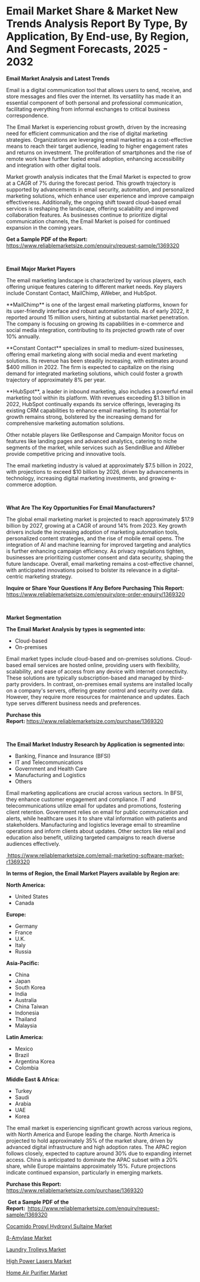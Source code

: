 <p><h1>Email Market Share & Market New Trends Analysis Report By Type, By Application, By End-use, By Region, And Segment Forecasts, 2025 - 2032</h1></p><p><strong>Email Market Analysis and Latest Trends</strong></p>
<p><p>Email is a digital communication tool that allows users to send, receive, and store messages and files over the internet. Its versatility has made it an essential component of both personal and professional communication, facilitating everything from informal exchanges to critical business correspondence.</p><p>The Email Market is experiencing robust growth, driven by the increasing need for efficient communication and the rise of digital marketing strategies. Organizations are leveraging email marketing as a cost-effective means to reach their target audience, leading to higher engagement rates and returns on investment. The proliferation of smartphones and the rise of remote work have further fueled email adoption, enhancing accessibility and integration with other digital tools.</p><p>Market growth analysis indicates that the Email Market is expected to grow at a CAGR of 7% during the forecast period. This growth trajectory is supported by advancements in email security, automation, and personalized marketing solutions, which enhance user experience and improve campaign effectiveness. Additionally, the ongoing shift toward cloud-based email services is reshaping the landscape, offering scalability and improved collaboration features. As businesses continue to prioritize digital communication channels, the Email Market is poised for continued expansion in the coming years.</p></p>
<p><strong>Get a Sample PDF of the Report:&nbsp;</strong> <a href="https://www.reliablemarketsize.com/enquiry/request-sample/1369320?utm_campaign=1943&utm_medium=2&utm_source=Github&utm_content=ia&utm_term=22032025&utm_id=email">https://www.reliablemarketsize.com/enquiry/request-sample/1369320</a></p>
<p>&nbsp;</p>
<p><strong>Email Major Market Players</strong></p>
<p><p>The email marketing landscape is characterized by various players, each offering unique features catering to different market needs. Key players include Constant Contact, MailChimp, AWeber, and HubSpot.</p><p>**MailChimp** is one of the largest email marketing platforms, known for its user-friendly interface and robust automation tools. As of early 2022, it reported around 15 million users, hinting at substantial market penetration. The company is focusing on growing its capabilities in e-commerce and social media integration, contributing to its projected growth rate of over 10% annually.</p><p>**Constant Contact** specializes in small to medium-sized businesses, offering email marketing along with social media and event marketing solutions. Its revenue has been steadily increasing, with estimates around $400 million in 2022. The firm is expected to capitalize on the rising demand for integrated marketing solutions, which could foster a growth trajectory of approximately 8% per year.</p><p>**HubSpot**, a leader in inbound marketing, also includes a powerful email marketing tool within its platform. With revenues exceeding $1.3 billion in 2022, HubSpot continually expands its service offerings, leveraging its existing CRM capabilities to enhance email marketing. Its potential for growth remains strong, bolstered by the increasing demand for comprehensive marketing automation solutions.</p><p>Other notable players like GetResponse and Campaign Monitor focus on features like landing pages and advanced analytics, catering to niche segments of the market, while services such as SendinBlue and AWeber provide competitive pricing and innovative tools.</p><p>The email marketing industry is valued at approximately $7.5 billion in 2022, with projections to exceed $10 billion by 2026, driven by advancements in technology, increasing digital marketing investments, and growing e-commerce adoption.</p></p>
<p>&nbsp;</p>
<p><strong>What Are The Key Opportunities For Email Manufacturers?</strong></p>
<p><p>The global email marketing market is projected to reach approximately $17.9 billion by 2027, growing at a CAGR of around 14% from 2023. Key growth drivers include the increasing adoption of marketing automation tools, personalized content strategies, and the rise of mobile email opens. The integration of AI and machine learning for improved targeting and analytics is further enhancing campaign efficiency. As privacy regulations tighten, businesses are prioritizing customer consent and data security, shaping the future landscape. Overall, email marketing remains a cost-effective channel, with anticipated innovations poised to bolster its relevance in a digital-centric marketing strategy.</p></p>
<p><strong>Inquire or Share Your Questions If Any Before Purchasing This Report:</strong> <a href="https://www.reliablemarketsize.com/enquiry/pre-order-enquiry/1369320?utm_campaign=1943&utm_medium=2&utm_source=Github&utm_content=ia&utm_term=22032025&utm_id=email">https://www.reliablemarketsize.com/enquiry/pre-order-enquiry/1369320</a></p>
<p>&nbsp;</p>
<p><strong>Market Segmentation</strong></p>
<p><strong>The Email Market Analysis by types is segmented into:</strong></p>
<p><ul><li>Cloud-based</li><li>On-premises</li></ul></p>
<p><p>Email market types include cloud-based and on-premises solutions. Cloud-based email services are hosted online, providing users with flexibility, scalability, and ease of access from any device with internet connectivity. These solutions are typically subscription-based and managed by third-party providers. In contrast, on-premises email systems are installed locally on a company's servers, offering greater control and security over data. However, they require more resources for maintenance and updates. Each type serves different business needs and preferences.</p></p>
<p><strong>Purchase this Report:&nbsp;</strong><a href="https://www.reliablemarketsize.com/purchase/1369320?utm_campaign=1943&utm_medium=2&utm_source=Github&utm_content=ia&utm_term=22032025&utm_id=email">https://www.reliablemarketsize.com/purchase/1369320</a></p>
<p>&nbsp;</p>
<p><strong>The Email Market Industry Research by Application is segmented into:</strong></p>
<p><ul><li>Banking, Finance and Insurance (BFSI)</li><li>IT and Telecommunications</li><li>Government and Health Care</li><li>Manufacturing and Logistics</li><li>Others</li></ul></p>
<p><p>Email marketing applications are crucial across various sectors. In BFSI, they enhance customer engagement and compliance. IT and telecommunications utilize email for updates and promotions, fostering client retention. Government relies on email for public communication and alerts, while healthcare uses it to share vital information with patients and stakeholders. Manufacturing and logistics leverage email to streamline operations and inform clients about updates. Other sectors like retail and education also benefit, utilizing targeted campaigns to reach diverse audiences effectively.</p></p>
<p><a href="https://www.reliablemarketsize.com/email-marketing-software-market-r1369320?utm_campaign=1943&utm_medium=2&utm_source=Github&utm_content=ia&utm_term=22032025&utm_id=email">&nbsp;https://www.reliablemarketsize.com/email-marketing-software-market-r1369320</a></p>
<p><strong>In terms of Region, the Email Market Players available by Region are:</strong></p>
<p>
    <p> <strong> North America: </strong>
        <ul>
            <li>United States</li>
            <li>Canada</li>
        </ul>
        </p> 
    <p> <strong> Europe: </strong>
        <ul>
            <li>Germany</li>
            <li>France</li>
            <li>U.K.</li>
            <li>Italy</li>
            <li>Russia</li>
        </ul>
        </p> 
    <p> <strong> Asia-Pacific: </strong>
        <ul>
            <li>China</li>
            <li>Japan</li>
            <li>South Korea</li>
            <li>India</li>
            <li>Australia</li>
            <li>China Taiwan</li>
            <li>Indonesia</li>
            <li>Thailand</li>
            <li>Malaysia</li>
        </ul>
        </p> 
    <p> <strong> Latin America: </strong>
        <ul>
            <li>Mexico</li>
            <li>Brazil</li>
            <li>Argentina Korea</li>
            <li>Colombia</li>
        </ul>
        </p> 
    <p> <strong> Middle East & Africa: </strong>
        <ul>
            <li>Turkey</li>
            <li>Saudi</li>
            <li>Arabia</li>
            <li>UAE</li>
            <li>Korea</li>
        </ul>
    </p>
    </p>
<p><p>The email market is experiencing significant growth across various regions, with North America and Europe leading the charge. North America is projected to hold approximately 35% of the market share, driven by advanced digital infrastructure and high adoption rates. The APAC region follows closely, expected to capture around 30% due to expanding internet access. China is anticipated to dominate the APAC subset with a 20% share, while Europe maintains approximately 15%. Future projections indicate continued expansion, particularly in emerging markets.</p></p>
<p><strong>Purchase this Report: </strong><a href="https://www.reliablemarketsize.com/purchase/1369320?utm_campaign=1943&utm_medium=2&utm_source=Github&utm_content=ia&utm_term=22032025&utm_id=email">https://www.reliablemarketsize.com/purchase/1369320</a></p>
<p>&nbsp;<strong>Get a Sample PDF of the Report:&nbsp;&nbsp;</strong><a href="https://www.reliablemarketsize.com/enquiry/request-sample/1369320?utm_campaign=1943&utm_medium=2&utm_source=Github&utm_content=ia&utm_term=22032025&utm_id=email">https://www.reliablemarketsize.com/enquiry/request-sample/1369320</a></p>
<p><strong></strong></p>
<p><p><a href="https://github.com/safatabhee/Market-Research-Report-List-1/blob/main/cocamido-propyl-hydroxyl-sultaine-market.md?utm_campaign=1943&utm_medium=2&utm_source=Github&utm_content=ia&utm_term=22032025&utm_id=email">Cocamido Propyl Hydroxyl Sultaine Market</a></p><p><a href="https://github.com/resiebustin/Market-Research-Report-List-1/blob/main/b-amylase-market.md?utm_campaign=1943&utm_medium=2&utm_source=Github&utm_content=ia&utm_term=22032025&utm_id=email">β-Amylase Market</a></p><p><a href="https://www.linkedin.com/pulse/revenue-growth-forecast-laundry-trolleys-market-146-cagr-from-xrije?utm_campaign=1943&utm_medium=2&utm_source=Github&utm_content=ia&utm_term=22032025&utm_id=email">Laundry Trolleys Market</a></p><p><a href="https://www.linkedin.com/pulse/key-insights-forecast-high-power-lasers-market-2025-2032-s1mre?utm_campaign=1943&utm_medium=2&utm_source=Github&utm_content=ia&utm_term=22032025&utm_id=email">High Power Lasers Market</a></p><p><a href="https://www.linkedin.com/pulse/market-dynamics-home-air-purifier-projected-81-cagr-from-2025-nykxe?utm_campaign=1943&utm_medium=2&utm_source=Github&utm_content=ia&utm_term=22032025&utm_id=email">Home Air Purifier Market</a></p></p>